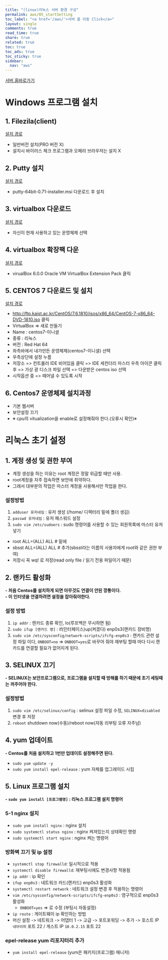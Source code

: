 ```yaml
---
title: "(linux)리눅스 서버 환경 구성"
permalink: aws/05_startSetting
toc_label: "<a href='/aws/'>서버 홈 이동 Click</a>"
layout: single
comments: true
read_time: true
share: true
related: true
toc: true
toc_ads: true
toc_sticky: true
sidebar:
  nav: "aws"
---
```

[서버 홈바로가기](../aws)

# Windows 프로그램 설치
## 1. Filezila(client)
[설치 경로](https://filezilla-project.org/download.php?type=client)
- 일반버전 설치(PRO 버전 X)
- 설치시 바이러스 체크 프로그램과 오페라 브라우저는 설치 X

## 2. Putty 설치
[설치 경로](https://www.chiark.greenend.org.uk/~sgtatham/putty/latest.html)
- putty-64bit-0.71-installer.msi 다운로드 후 설치

## 3. virtualbox 다운로드
[설치 경로](https://www.virtualbox.org/wiki/Downloads)
- 자신이 현재 사용하고 있는 운영체제 선택

## 4. virtualbox 확장팩 다운
[설치 경로](https://www.virtualbox.org/wiki/Downloads)
- virualBox 6.0.0 Oracle VM VirtualBox Extension Pack 클릭

## 5. CENTOS 7 다운로드 및 설치
[설치 경로](http://mirrors.oit.uci.edu/centos/7.6.1810/isos/x86_64/)
- http://ftp.kaist.ac.kr/CentOS/7.6.1810/isos/x86_64/CentOS-7-x86_64-DVD-1810.iso 클릭
- VirtualBox => 새로 만들기
- Name : centos7-이니셜
- 종류 : 리눅스
- 버전 : Red Hat 64
- 좌측바에서 내가만든 운영체제(centos7-이니셜) 선택
- 우측상단에 설정 누름
- 저장소 => 컨트롤러 IDE 비어있음 클릭 => IDE 세컨더리 마스터 우측 아이콘 클릭 후 => 가상 광 디스크 파일 선택 => 다운받은 centos iso 선택
- 시작옵션 중 => 떼어낼 수 있도록 시작

## 6. Centos7 운영체제 설치과정
- 기본 웹서버
- 보안설정 끄기
- ※ cpu의 vitualization을 enable로 설정해줘야 한다.(오류시 확인)※


# 리눅스 초기 설정
## 1. 계정 생성 및 권한 부여
- 계정 생성을 하는 이유는 root 계정은 정말 위급할 때만 사용.
- root계정을 자주 접속하면 보안에 취약하다.
- 그래서 대부분의 작업은 마스터 계정을 사용해서만 작업을 한다.

### 설정방법
1. `adduser 유저네임` : 유저 생성 (/home/ 디렉터리 밑에 폴더 생김)
2. `passwd 유저네임` : 유저 패스워드 설정
3. `sudo vim /etc/sudoers` : sudo 명령어를 사용할 수 있는 회원목록에 마스터 유저 넣기
  * root ALL=(ALL) ALL # 밑에
  * sbsst ALL=(ALL) ALL # 추가(sbsst라는 이름의 사용자에게 root와 같은 권한 부여)
  * 저장시 꼭 wq! 로 저장(read only file / 읽기 전용 파일이기 때문)

## 2. 랜카드 활성화
**- 처음 Centos를 설치하게 되면 아무것도 연결이 안된 깡통이다.**    
**- 이 인터넷을 연결하려면 설정을 잡아줘야한다.**   
### 설정 방법
1. `ip addr` : 렌카드 종류 확인, lo(루프백은 무시하면 됨)
2. `sudo ifup [랜카드 명]` : if(인터페이스)up(켜겠다) enp0s3(랜카드 장비명)
3. `sudo vim /etc/sysconfig/network-scripts/ifcfg-enp0s3` : 랜카드 관련 설정 파일 이다, `ONBOOT=no` => `ONBOOT=yes`로 바꾸어 줘야 재부팅 할때 마다 다시 랜카드를 연결할 필요가 없어지게 된다.

## 3. SELINUX 끄기
**- SELINUX는 보안프로그램으로, 프로그램을 설치할 때 방해를 하기 때문에 초기 세팅때는 꺼주어야 한다.**

### 설정방법
1. `sudo vim /etc/selinux/config` : selinux 설정 파일 수정, `SELINUX=disabled` 변경 후 저장
3. `reboot`
shutdown now(수동)/reboot now(자동 리부팅 오류 자주남)

## 4. yum 업데이트
**- Centos를 처음 설치하고 1번만 업데이트 설정해주면 된다.**   
- `sudo yum update -y`
- `sudo yum install epel-release` : yum 자체를 업그레이드 시킴

## 5. Linux 프로그램 설치
**- `sudo yum install [프로그램명]` : 리눅스 프로그램 설치 명령어**   

### 5-1 nginx 설치
- `sudo yum install nginx` : nginx 설치
- `sudo systemctl status nginx` : nginx 켜져있는지 상태확인 명령
- `sudo systemctl start nginx` : nginx 켜는 명령어



### 방화벽 끄기 및 ip 설정
- `systemctl stop firewalld`: 일시적으로 적용
- `systemctl disable firewalld`: 재부팅시에도 변경사항 적용됨
- `ip addr` : ip 확인
- `ifup enp0s3` : 네트워크 카드(랜카드) enp0s3 활성화
- `systemctl restart network` : 네트워크 설정 변경 후 적용하는 명령어
- `vim /etc/sysconfig/network-scripts/ifcfg-enp0s3` : 영구적으로 enp0s3 활성화
  + `ONBOOT=yes` => 로 수정 (부팅시 자동설정)
- `ip route` : 게이트웨이 ip 확인하는 방법
- 머신 설정 -> 네트워크 -> 어댑터 1 -> 고급 -> 포트포워딩 -> 추가 -> 호스트 IP `내아이피` 포트 22 / 게스트 IP `10.0.2.15` 포트 22

### epel-release yum 리포지터리 추가
- `yum install epel-release` (yum은 패키지(프로그램) 매니저)



